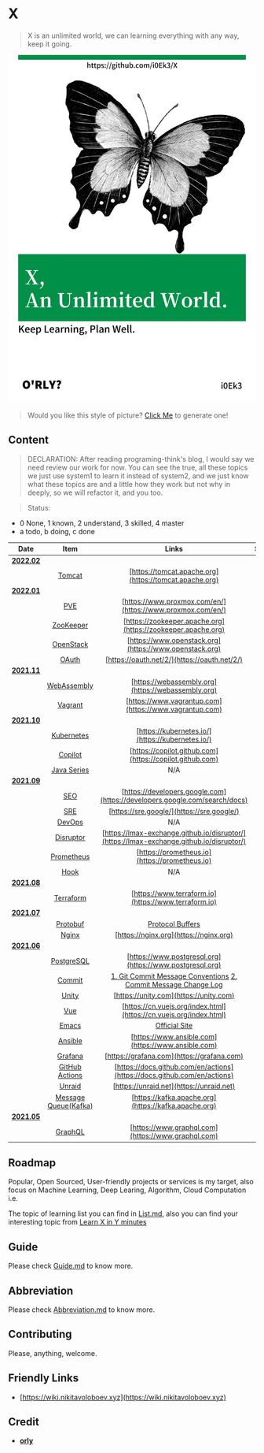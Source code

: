 # X

> X is an unlimited world, we can learning everything with any way, keep it going.

![cover](https://github.com/i0Ek3/X/blob/main/media/cover.jpg)

> Would you like this style of picture? [Click Me](https://orly.nanmu.me) to generate one!

## Content

> DECLARATION: After reading programing-think's blog, I would say we need review our work for now. You can see the true, all these topics we just use system1 to learn it instead of system2, and we just know what these topics are and a little how they work but not why in deeply, so we will refactor it, and you too. 

> Status: 
- 0 None, 1 known, 2 understand, 3 skilled, 4 master
- a todo, b doing, c done

| Date  | Item | Links | Status | 
| :-----: | :------: | :-----: | :-----: |
| **[2022.02](https://github.com/i0Ek3/X/tree/main/2022/02)** |  |  |  |
|  | [Tomcat](https://github.com/i0Ek3/X/tree/main/2022/02/Tomcat) | [https://tomcat.apache.org](https://tomcat.apache.org) | 1b |
| **[2022.01](https://github.com/i0Ek3/X/tree/main/2022/01)** |  |  |  |
|  | [PVE](https://github.com/i0Ek3/X/tree/main/2022/01/PVE) | [https://www.proxmox.com/en/](https://www.proxmox.com/en/) | 1b |
|  | [ZooKeeper](https://github.com/i0Ek3/X/tree/main/2022/01/ZooKeeper) | [https://zookeeper.apache.org](https://zookeeper.apache.org) | 1b |
|  | [OpenStack](https://github.com/i0Ek3/X/tree/main/2022/01/OpenStack) | [https://www.openstack.org](https://www.openstack.org) | 1b |
|  | [OAuth](https://github.com/i0Ek3/X/tree/main/2022/01/OAuth) | [https://oauth.net/2/](https://oauth.net/2/) | 1b |
| **[2021.11](https://github.com/i0Ek3/X/tree/main/2021/11)** |  |  |  |
|  | [WebAssembly](https://github.com/i0Ek3/X/tree/main/2021/11/WebAssembly) | [https://webassembly.org](https://webassembly.org) | 1b |
|  | [Vagrant](https://github.com/i0Ek3/X/tree/main/2021/11/Vagrant) | [https://www.vagrantup.com](https://www.vagrantup.com) | 1b |
| **[2021.10](https://github.com/i0Ek3/X/tree/main/2021/10)** |  |  |  |
|  | [Kubernetes](https://github.com/i0Ek3/X/tree/main/2021/10/Kubernetes) | [https://kubernetes.io/](https://kubernetes.io/) | 1b |
|  | [Copilot](https://github.com/i0Ek3/X/tree/main/2021/10/Copilot) | [https://copilot.github.com](https://copilot.github.com) | none |
|  | [Java Series](https://github.com/i0Ek3/X/tree/main/2021/10/Java) | N/A | 1b |
| **[2021.09](https://github.com/i0Ek3/X/tree/main/2021/09)** |  |  |  |
|  | [SEO](https://github.com/i0Ek3/X/tree/main/2021/09/SEO) | [https://developers.google.com](https://developers.google.com/search/docs) | 1b |
|  | [SRE](https://github.com/i0Ek3/X/tree/main/2021/09/SRE) | [https://sre.google/](https://sre.google/) | 1b |
|  | [DevOps](https://github.com/i0Ek3/X/tree/main/2021/09/DevOps) | N/A | 1b |
|  | [Disruptor](https://github.com/i0Ek3/X/tree/main/2021/09/Disruptor) | [https://lmax-exchange.github.io/disruptor/](https://lmax-exchange.github.io/disruptor/) | 1b |
|  | [Prometheus](https://github.com/i0Ek3/X/tree/main/2021/09/Prometheus) | [https://prometheus.io](https://prometheus.io) | 1b |
|  | [Hook](https://github.com/i0Ek3/X/tree/main/2021/09/Hook) | N/A | 1b |
| **[2021.08](https://github.com/i0Ek3/X/tree/main/2021/08)** |  |  |  |
|  | [Terraform](https://github.com/i0Ek3/X/tree/main/2021/08/Terraform) | [https://www.terraform.io](https://www.terraform.io) | 1b |
| **[2021.07](https://github.com/i0Ek3/X/tree/main/2021/07)** |  |  |  |
|  | [Protobuf](https://github.com/i0Ek3/X/tree/main/2021/07/Protobuf) | [Protocol Buffers](https://developers.google.com/protocol-buffers/) | 1b |
|  | [Nginx](https://github.com/i0Ek3/X/tree/main/2021/07/Nginx) | [https://nginx.org](https://nginx.org) | 1b |
| **[2021.06](https://github.com/i0Ek3/X/tree/main/2021/06)** |  |  |  |
|  | [PostgreSQL](https://github.com/i0Ek3/X/tree/main/2021/06/PostgreSQL) | [https://www.postgresql.org](https://www.postgresql.org) | 2b |
|  | [Commit](https://github.com/i0Ek3/X/tree/main/2021/06/Commit) | [1. Git Commit Message Conventions](https://docs.google.com/document/d/1QrDFcIiPjSLDn3EL15IJygNPiHORgU1_OOAqWjiDU5Y/edit#heading=h.greljkmo14y0) [2. Commit Message Change Log](http://www.ruanyifeng.com/blog/2016/01/commit_message_change_log.html) | 3c |
|  | [Unity](https://github.com/i0Ek3/X/tree/main/2021/06/Unity) | [https://unity.com](https://unity.com) | 1a |
|  | [Vue](https://github.com/i0Ek3/X/tree/main/2021/06/Vue) | [https://cn.vuejs.org/index.html](https://cn.vuejs.org/index.html) | 1b |
|  | [Emacs](https://github.com/i0Ek3/X/tree/main/2021/06/Emacs) | [Official Site](https://www.gnu.org/savannah-checkouts/gnu/emacs/emacs.html) | 1b |
|  | [Ansible](https://github.com/i0Ek3/X/tree/main/2021/06/Ansible) | [https://www.ansible.com](https://www.ansible.com) | 1b |
|  | [Grafana](https://github.com/i0Ek3/X/tree/main/2021/06/Grafana) | [https://grafana.com](https://grafana.com) | 1b |
|  | [GitHub Actions](https://github.com/i0Ek3/X/tree/main/2021/06/Actions) | [https://docs.github.com/en/actions](https://docs.github.com/en/actions) | 2b |
|  | [Unraid](https://github.com/i0Ek3/X/tree/main/2021/06/Unraid) | [https://unraid.net](https://unraid.net) | 0a |
|  | [Message Queue(Kafka)](https://github.com/i0Ek3/X/tree/main/2021/06/MQ) | [https://kafka.apache.org](https://kafka.apache.org) | 2b |
| **[2021.05](https://github.com/i0Ek3/X/tree/main/2021/05)** |  |  |  |
|  | [GraphQL](https://github.com/i0Ek3/X/tree/main/2021/05/GraphQL) | [https://www.graphql.com](https://www.graphql.com) | 1b |


## Roadmap

Popular, Open Sourced, User-friendly projects or services is my target, also focus on Machine Learning, Deep Learing, Algorithm, Cloud Computation i.e.

The topic of learning list you can find in [List.md](https://github.com/i0Ek3/X/blob/main/List.md), also you can find your interesting topic from [Learn X in Y minutes](https://learnxinyminutes.com)


## Guide

Please check [Guide.md](https://github.com/i0Ek3/X/blob/main/Guide.md) to know more.


## Abbreviation

Please check [Abbreviation.md](https://github.com/i0Ek3/X/blob/main/Abbreviation.md) to know more.


## Contributing

Please, anything, welcome.


## Friendly Links

- [https://wiki.nikitavoloboev.xyz](https://wiki.nikitavoloboev.xyz)


## Credit

- **[orly](https://github.com/nanmu42/orly)**
